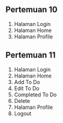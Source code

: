 ## Pertemuan 10
1. Halaman Login
2. Halaman Home
3. Halaman Profile

## Pertemuan 11
1. Halaman Login
2. Halaman Home
3. Add To Do
5. Edit To Do
6. Completed To Do
7. Delete
8. Halaman Profile
9. Logout
